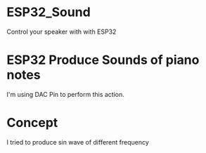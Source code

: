# ESP32_Sound
Control your speaker with with ESP32

# ESP32 Produce Sounds of piano notes
I'm using DAC Pin to perform this action.

# Concept
I tried to produce sin wave of different frequency
